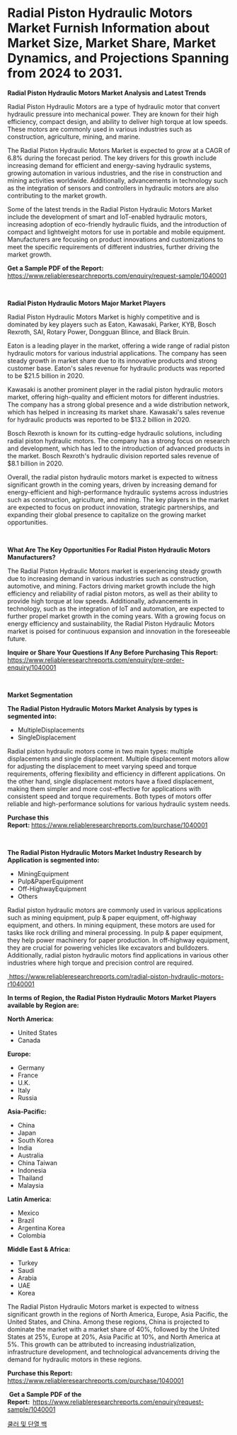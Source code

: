 <p><h1>Radial Piston Hydraulic Motors Market Furnish Information about Market Size, Market Share, Market Dynamics, and Projections Spanning from 2024 to 2031.</h1></p><p><strong>Radial Piston Hydraulic Motors Market Analysis and Latest Trends</strong></p>
<p><p>Radial Piston Hydraulic Motors are a type of hydraulic motor that convert hydraulic pressure into mechanical power. They are known for their high efficiency, compact design, and ability to deliver high torque at low speeds. These motors are commonly used in various industries such as construction, agriculture, mining, and marine.</p><p>The Radial Piston Hydraulic Motors Market is expected to grow at a CAGR of 6.8% during the forecast period. The key drivers for this growth include increasing demand for efficient and energy-saving hydraulic systems, growing automation in various industries, and the rise in construction and mining activities worldwide. Additionally, advancements in technology such as the integration of sensors and controllers in hydraulic motors are also contributing to the market growth.</p><p>Some of the latest trends in the Radial Piston Hydraulic Motors Market include the development of smart and IoT-enabled hydraulic motors, increasing adoption of eco-friendly hydraulic fluids, and the introduction of compact and lightweight motors for use in portable and mobile equipment. Manufacturers are focusing on product innovations and customizations to meet the specific requirements of different industries, further driving the market growth.</p></p>
<p><strong>Get a Sample PDF of the Report:&nbsp;</strong> <a href="https://www.reliableresearchreports.com/enquiry/request-sample/1040001">https://www.reliableresearchreports.com/enquiry/request-sample/1040001</a></p>
<p>&nbsp;</p>
<p><strong>Radial Piston Hydraulic Motors Major Market Players</strong></p>
<p><p>Radial Piston Hydraulic Motors Market is highly competitive and is dominated by key players such as Eaton, Kawasaki, Parker, KYB, Bosch Rexroth, SAI, Rotary Power, Dongguan Blince, and Black Bruin. </p><p>Eaton is a leading player in the market, offering a wide range of radial piston hydraulic motors for various industrial applications. The company has seen steady growth in market share due to its innovative products and strong customer base. Eaton's sales revenue for hydraulic products was reported to be $21.5 billion in 2020.</p><p>Kawasaki is another prominent player in the radial piston hydraulic motors market, offering high-quality and efficient motors for different industries. The company has a strong global presence and a wide distribution network, which has helped in increasing its market share. Kawasaki's sales revenue for hydraulic products was reported to be $13.2 billion in 2020.</p><p>Bosch Rexroth is known for its cutting-edge hydraulic solutions, including radial piston hydraulic motors. The company has a strong focus on research and development, which has led to the introduction of advanced products in the market. Bosch Rexroth's hydraulic division reported sales revenue of $8.1 billion in 2020.</p><p>Overall, the radial piston hydraulic motors market is expected to witness significant growth in the coming years, driven by increasing demand for energy-efficient and high-performance hydraulic systems across industries such as construction, agriculture, and mining. The key players in the market are expected to focus on product innovation, strategic partnerships, and expanding their global presence to capitalize on the growing market opportunities.</p></p>
<p>&nbsp;</p>
<p><strong>What Are The Key Opportunities For Radial Piston Hydraulic Motors Manufacturers?</strong></p>
<p><p>The Radial Piston Hydraulic Motors market is experiencing steady growth due to increasing demand in various industries such as construction, automotive, and mining. Factors driving market growth include the high efficiency and reliability of radial piston motors, as well as their ability to provide high torque at low speeds. Additionally, advancements in technology, such as the integration of IoT and automation, are expected to further propel market growth in the coming years. With a growing focus on energy efficiency and sustainability, the Radial Piston Hydraulic Motors market is poised for continuous expansion and innovation in the foreseeable future.</p></p>
<p><strong>Inquire or Share Your Questions If Any Before Purchasing This Report:</strong> <a href="https://www.reliableresearchreports.com/enquiry/pre-order-enquiry/1040001">https://www.reliableresearchreports.com/enquiry/pre-order-enquiry/1040001</a></p>
<p>&nbsp;</p>
<p><strong>Market Segmentation</strong></p>
<p><strong>The Radial Piston Hydraulic Motors Market Analysis by types is segmented into:</strong></p>
<p><ul><li>MultipleDisplacements</li><li>SingleDisplacement</li></ul></p>
<p><p>Radial piston hydraulic motors come in two main types: multiple displacements and single displacement. Multiple displacement motors allow for adjusting the displacement to meet varying speed and torque requirements, offering flexibility and efficiency in different applications. On the other hand, single displacement motors have a fixed displacement, making them simpler and more cost-effective for applications with consistent speed and torque requirements. Both types of motors offer reliable and high-performance solutions for various hydraulic system needs.</p></p>
<p><strong>Purchase this Report:&nbsp;</strong><a href="https://www.reliableresearchreports.com/purchase/1040001">https://www.reliableresearchreports.com/purchase/1040001</a></p>
<p>&nbsp;</p>
<p><strong>The Radial Piston Hydraulic Motors Market Industry Research by Application is segmented into:</strong></p>
<p><ul><li>MiningEquipment</li><li>Pulp&PaperEquipment</li><li>Off-HighwayEquipment</li><li>Others</li></ul></p>
<p><p>Radial piston hydraulic motors are commonly used in various applications such as mining equipment, pulp & paper equipment, off-highway equipment, and others. In mining equipment, these motors are used for tasks like rock drilling and mineral processing. In pulp & paper equipment, they help power machinery for paper production. In off-highway equipment, they are crucial for powering vehicles like excavators and bulldozers. Additionally, radial piston hydraulic motors find applications in various other industries where high torque and precision control are required.</p></p>
<p><a href="https://www.reliableresearchreports.com/radial-piston-hydraulic-motors-r1040001">&nbsp;https://www.reliableresearchreports.com/radial-piston-hydraulic-motors-r1040001</a></p>
<p><strong>In terms of Region, the Radial Piston Hydraulic Motors Market Players available by Region are:</strong></p>
<p>
    <p> <strong> North America: </strong>
        <ul>
            <li>United States</li>
            <li>Canada</li>
        </ul>
        </p> 
    <p> <strong> Europe: </strong>
        <ul>
            <li>Germany</li>
            <li>France</li>
            <li>U.K.</li>
            <li>Italy</li>
            <li>Russia</li>
        </ul>
        </p> 
    <p> <strong> Asia-Pacific: </strong>
        <ul>
            <li>China</li>
            <li>Japan</li>
            <li>South Korea</li>
            <li>India</li>
            <li>Australia</li>
            <li>China Taiwan</li>
            <li>Indonesia</li>
            <li>Thailand</li>
            <li>Malaysia</li>
        </ul>
        </p> 
    <p> <strong> Latin America: </strong>
        <ul>
            <li>Mexico</li>
            <li>Brazil</li>
            <li>Argentina Korea</li>
            <li>Colombia</li>
        </ul>
        </p> 
    <p> <strong> Middle East & Africa: </strong>
        <ul>
            <li>Turkey</li>
            <li>Saudi</li>
            <li>Arabia</li>
            <li>UAE</li>
            <li>Korea</li>
        </ul>
    </p>
    </p>
<p><p>The Radial Piston Hydraulic Motors market is expected to witness significant growth in the regions of North America, Europe, Asia Pacific, the United States, and China. Among these regions, China is projected to dominate the market with a market share of 40%, followed by the United States at 25%, Europe at 20%, Asia Pacific at 10%, and North America at 5%. This growth can be attributed to increasing industrialization, infrastructure development, and technological advancements driving the demand for hydraulic motors in these regions.</p></p>
<p><strong>Purchase this Report: </strong><a href="https://www.reliableresearchreports.com/purchase/1040001">https://www.reliableresearchreports.com/purchase/1040001</a></p>
<p>&nbsp;<strong>Get a Sample PDF of the Report:&nbsp;&nbsp;</strong><a href="https://www.reliableresearchreports.com/enquiry/request-sample/1040001">https://www.reliableresearchreports.com/enquiry/request-sample/1040001</a></p>
<p><strong></strong></p>
<p><p><a href="https://github.com/xvz497517413/Market-Research-Report-List-1/blob/main/521521924535.md">쿨러 및 단열 백</a></p></p>